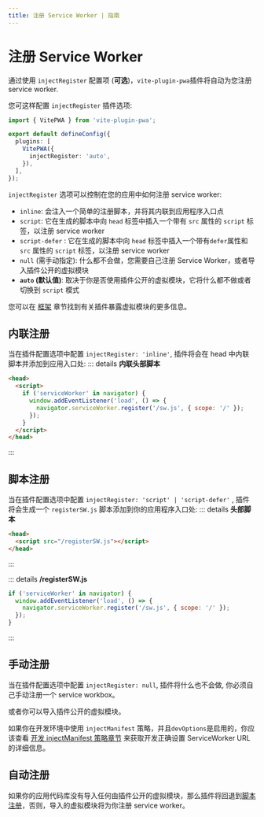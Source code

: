 ```yaml
---
title: 注册 Service Worker | 指南
---
```


# 注册 Service Worker

通过使用 `injectRegister` 配置项 (**可选**)，`vite-plugin-pwa`插件将自动为您注册 service worker.

您可这样配置 `injectRegister` 插件选项:

```ts
import { VitePWA } from 'vite-plugin-pwa';

export default defineConfig({
  plugins: [
    VitePWA({
      injectRegister: 'auto',
    }),
  ],
});
```

`injectRegister` 选项可以控制在您的应用中如何注册 service worker:

- `inline`: 会注入一个简单的注册脚本，并将其内联到应用程序入口点
- `script`: 它在生成的脚本中向 `head` 标签中插入一个带有 `src` 属性的 `script` 标签，以注册 service worker
- `script-defer` <Badge type="tip" text="自 v0.17.2+" />: 它在生成的脚本中向 `head` 标签中插入一个带有`defer`属性和 `src` 属性的 `script` 标签，以注册 service worker
- `null` (需手动指定): 什么都不会做，您需要自己注册 Service Worker，或者导入插件公开的虚拟模块
- **`auto` (默认值)**: 取决于你是否使用插件公开的虚拟模块，它将什么都不做或者切换到 `script` 模式

您可以在 [框架](/frameworks/) 章节找到有关插件暴露虚拟模块的更多信息。

## 内联注册

当在插件配置选项中配置 `injectRegister: 'inline'`, 插件将会在 head 中内联脚本并添加到应用入口处:
::: details **内联头部脚本**

```html
<head>
  <script>
    if ('serviceWorker' in navigator) {
      window.addEventListener('load', () => {
        navigator.serviceWorker.register('/sw.js', { scope: '/' });
      });
    }
  </script>
</head>
```

:::

## 脚本注册

当在插件配置选项中配置 `injectRegister: 'script' | 'script-defer'` , 插件将会生成一个 `registerSW.js` 脚本添加到你的应用程序入口处:
::: details **头部脚本**

```html
<head>
  <script src="/registerSW.js"></script>
</head>
```

:::

::: details **/registerSW.js**

```js
if ('serviceWorker' in navigator) {
  window.addEventListener('load', () => {
    navigator.serviceWorker.register('/sw.js', { scope: '/' });
  });
}
```

:::

## 手动注册

当在插件配置选项中配置 `injectRegister: null`, 插件将什么也不会做, 你必须自己手动注册一个 service workbox。

或者你可以导入插件公开的虚拟模块。

如果你在开发环境中使用 `injectManifest` 策略，并且`devOptions`是启用的，你应该查看 [开发 injectManifest 策略章节](/guide/development#injectmanifest-策略) 来获取开发正确设置 ServiceWorker URL 的详细信息。

## 自动注册

如果你的应用代码库没有导入任何由插件公开的虚拟模块，那么插件将回退到[脚本注册](/guide/register-service-worker#脚本注册)，否则，导入的虚拟模块将为你注册 service worker。
